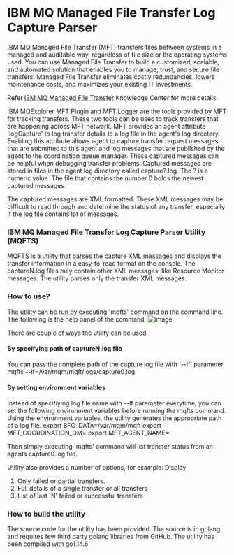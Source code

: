 # IBM MQ Managed File Transfer Log Capture Parser

IBM MQ Managed File Transfer (MFT) transfers files between systems in a managed and auditable way, regardless of file size or the operating systems used. You can use Managed File Transfer to build a customized, scalable, and automated solution that enables you to manage, trust, and secure file transfers. Managed File Transfer eliminates costly redundancies, lowers maintenance costs, and maximizes your existing IT investments.

Refer [IBM MQ Managed File Transfer](https://www.ibm.com/support/knowledgecenter/SSFKSJ_9.2.0/com.ibm.mq.pro.doc/wmqfte_intro.html) Knowledge Center for more details.

IBM MQExplorer MFT Plugin and MFT Logger are the tools provided by MFT for tracking transfers. These two tools can be used to track transfers that are happening across MFT network. MFT provides an agent attribute 'logCapture' to log transfer details to a log file in the agent's log directory. Enabling this attribute allows agent to capture transfer request messages that are submitted to this agent and log messages that are published by the agent to the coordination queue manager. These captured messages can be helpful when debugging transfer problems. Captured messages are stored in files in the agent log directory called capture?.log. The ? is a numeric value. The file that contains the number 0 holds the newest captured messages

The captured messages are XML formatted. These XML messages may be difficult to read through and determine the status of any transfer, especially if the log file contains lot of messages. 

### IBM MQ Managed File Transfer Log Capture Parser Utility (MQFTS)
MQFTS is a utility that parses the capture XML messages and displays the transfer information in a easy-to-read format on the console. The captureN.log files may contain other XML messages, like Resource Monitor messages. The utility parses only the transfer XML messages.

### How to use?
The utility can be run by executing 'mqfts' command on the command line. The following is the help panel of the command.
![image](mqfts.png)

There are couple of ways the utility can be used. 
#### By specifying path of captureN.log file
You can pass the complete path of the capture log file with '--lf' parameter
mqfts --lf=/var/mqm/mqft/logs/capture0.log

#### By setting environment variables 
Instead of specifiying log file name with --lf parameter everytime, you can set the following environment variables before running the mqfts command. Using the environment variables, the utility generates the appropriate path of a log file. 
export BFG_DATA=/var/mqm/mqft
export MFT_COORDINATION_QM=<name of your coordination qm>
export MFT_AGENT_NAME=<agent name>

Then simply executing 'mqfts' command will list transfer status from an agents capture0.log file.
 
Utility also provides a number of options, for example: Display
  1) Only failed or partial transfers. 
  2) Full details of a single transfer or all transfers
  3) List of last 'N' failed or successful transfers
 
### How to build the utility
The source code for the utility has been provided. The source is in golang and requires few third party golang libraries from GitHub. The utility has been compiled with go1.14.6

